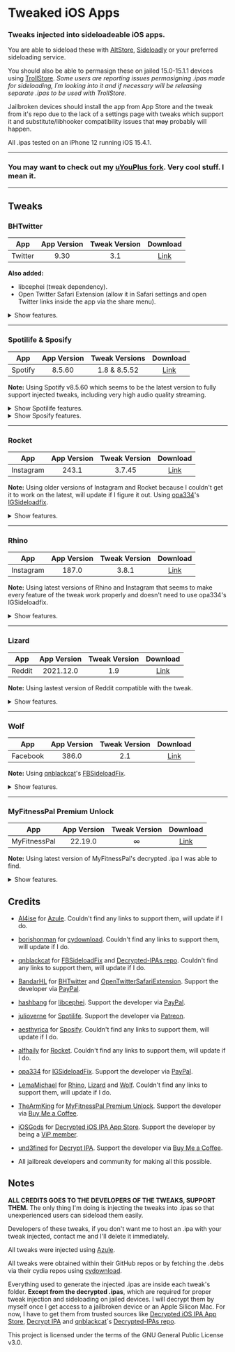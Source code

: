 # Tweaked iOS Apps

### Tweaks injected into sideloadeable iOS apps.

You are able to sideload these with [AltStore](https://altstore.io/), [Sideloadly](https://sideloadly.io/) or your preferred sideloading service. 

You should also be able to permasign these on jailed 15.0-15.1.1 devices using [TrollStore](https://github.com/opa334/TrollStore). _Some users are reporting issues permasigning .ipas made for sideloading, I´m looking into it and if necessary will be releasing separate .ipas to be used with TrollStore._

Jailbroken devices should install the app from App Store and the tweak from it's repo due to the lack of a settings page with tweaks which support it and substitute/libhooker compatibility issues that ~~may~~ probably will happen.


All .ipas tested on an iPhone 12 running iOS 15.4.1.

---

### You may want to check out my [uYouPlus fork](https://github.com/lucasnasc04/uYouPlus). Very cool stuff. I mean it.

---

## Tweaks
### BHTwitter

| App | App Version | Tweak Version | Download |
| :---: | :---: | :---: | :---: |
| Twitter | 9.30 | 3.1 | [Link](https://github.com/lucasnasc04/Tweaked-iOS-Apps/releases/download/BHTwitter3.1-Twitter9.30/Twitter9.30_BHTwitter3.1.ipa) |

**Also added:** 
- libcephei (tweak dependency).
- Open Twitter Safari Extension (allow it in Safari settings and open Twitter links inside the app via the share menu).

<details>
  <summary>Show features.</summary>

- Download Videos (even if account private).
- Custom Tab Bar.
- Video zoom feature.
- No history feature.
- Hide topics tweet feature.
- Disable video layer caption.
- Padlock.
- Font changer.
- Enable the new UI of DM search.
- Auto load photos in highest quality feature.
- Undo tweet feature.
- Theme (like Twitter Bule).
- Twitter Circle feature.
- Copying profile information feature.
- Save tweet as an image.
- Hide spaces bar.
- Disable RTL.
- Always open in Safari.
- Translate bio.
- Reader mode feature.
- Disable new tweet style (A.K.A edge to edge tweet).
- Enable voice tweet and voice message in DM.
- Hide promoted tweet from the timeline.
- Confirm alert when hit the tweet button.
- Confirm alert when hit like button.
- Confirm alert when hit follow button.
- FLEX for debugging.

</details>

---

### Spotilife & Sposify

| App | App Version | Tweak Versions | Download |
| :---: | :---: | :---: | :---: |
| Spotify | 8.5.60 | 1.8 & 8.5.52 | [Link](https://github.com/lucasnasc04/Tweaked-iOS-Apps/releases/download/Spotilife1.8-Sposify8.5.52-Spotify8.5.60/Spotify8.5.60_Spotilife1.8_Sposify8.5.52.ipa) |

**Note:** Using Spotify v8.5.60 which seems to be the latest version to fully support injected tweaks, including very high audio quality streaming.

<details>
  <summary>Show Spotilife features.</summary>

- Unlimited skips.
- No ads.
- Very high quality streaming.
- Import songs.
- Enable or disable playlist artwork.
- Enable Now Playing Shows mode.
- Import local playlists.
- Clear Spotify's cache.

</details>

<details>
  <summary>Show Sposify features.</summary>
  
- Enable or disable connect access button.
- Import your music.
- No burger menu icon on lockscreen.
- Verified profile badge.
- Enable or disable voice search.
- Enable or disable what's new section.
- Enable artists & playlists old interface.
- Enable create playlist new interface.
- Disable add songs button.
- Disable play button.
- Disable recommended songs section.
- Disable swipeable actions.
- Hide create playlist.
- No shuffle on big play button.
- Open canvas playlist.
- Show album & artist recommendations.
- True shuffle.
- View artists offline.
- Align text to top on now playing view.
- Auto hide duration labels on now playing view.
- Blackout mode on now playing view.
- Canvas choice button on now playing view.
- Canvas tap on now playing view.
- Car view on now playing view.
- Disable Genius lyrics on now playing view.
- Disable Storylines on now playing view.
- Disable Canvas on now playing view.
- Disable queue screen controls on now playing view.
- Disable Social Listening section.
- Long-press on any Canvas to save them.
- Show or hide status bar.
  
</details>

---

### Rocket

| App | App Version | Tweak Version | Download |
| :---: | :---: | :---: | :---: |
| Instagram | 243.1 | 3.7.45 | [Link](https://github.com/lucasnasc04/Tweaked-iOS-Apps/releases/download/Rocket3.7.45-Instagram243.1/Instagram243.1_Rocket3.7.45.ipa) |

**Note:** Using older versions of Instagram and Rocket because I couldn't get it to work on the latest, will update if I figure it out. Using [opa334](https://github.com/opa334)'s [IGSideloadfix](https://github.com/opa334/IGSideloadFix).

<details>
  <summary>Show features.</summary>

- Save any photo to Camera Roll.
- Save any video to Camera Roll.
- Hold down on an image to view high resolution version of it.
- Hold down on a video to view high resolution version of it.
- Double tap or hold on a profile image to view it in full screen.
- Mute and Unmute users from home and activity feed.
- Hide sponsored posts.
- Show following status on user profile.
- Share images using default iOS share sheet.
- View direct messages without notifying sender.
- Easily toggle feed layout between grid and list with a press of a button.
- Confirmation alert when you double-tap a post to like.
- Tap times inside a post cell to show full timestamp.
- View stories without marking them as seen.
- Download photos and videos from stories.
- Manually mark stories as seen.
- Show entire gallery instead of last 24 hours in story maker.

</details>

---

### Rhino

| App | App Version | Tweak Version | Download |
| :---: | :---: | :---: | :---: |
| Instagram | 187.0 | 3.8.1 | [Link](https://github.com/lucasnasc04/Tweaked-iOS-Apps/releases/download/Rhino3.8.1-Instagram187.0/Instagram187.0_Rhino3.8.1.ipa) |

**Note:** Using latest versions of Rhino and Instagram that seems to make every feature of the tweak work properly and doesn't need to use opa334's IGSideloadfix.

<details>
  <summary>Show features.</summary>

- Download Reels.
- Download feed images and videos.
- View all user's profile image.
- Determine if users are following you.
- Download images and videos in inbox.
- View disappearing photos/videos for an unlimited duration.
- Download story images and videos.
- Download Live Videos.
- Disable marking stories as seen.
- Hide Live chats during live streams.
- No story ads.
- This tweak downloads all images and videos of the highest quality. Configure options from Settings.


**PRO ~~paid~~ features only.**
- View unsent messages.
- Download all user's posts.
- Filter user's posts.
- Like confirmation.
- Haptic feedback.
- Auto Like Reels.
- Auto Follow users in the Reels explore page.
- Quickly approve Follow Requests and Suggested Users.
- Add an extra layer of security with Face ID/Touch ID to view the Instagram App.

</details>

---

### Lizard

| App | App Version | Tweak Version | Download |
| :---: | :---: | :---: | :---: |
| Reddit | 2021.12.0 | 1.9 | [Link](https://github.com/lucasnasc04/Tweaked-iOS-Apps/releases/download/Lizard1.9-Reddit2021.12.0/Reddit2021.12.0_Lizard1.9.ipa) |

**Note:** Using lastest version of Reddit compatible with the tweak.

<details>
  <summary>Show features.</summary>
  
 - Hide awards.
 - Show NSFW posts.
 - Hide sponsored posts and comments.
 - Download the highest quality video with audio.
 - Download one or more images in gallery posts.
 - Supports video posts with Imgur, gyfcat and more.
 - Undo scrolling if status bar is tapped.
 - Secure authentication.

  </details>
  
  ---
  
### Wolf

| App | App Version | Tweak Version | Download |
| :---: | :---: | :---: | :---: |
| Facebook | 386.0 | 2.1 | [Link](https://github.com/lucasnasc04/Tweaked-iOS-Apps/releases/download/Wolf2.1-Facebook386.0/Facebook386.0_Wolf2.1.ipa) |

**Note:** Using [qnblackcat](https://github.com/qnblackcat/)'s [FBSideloadFix](https://github.com/qnblackcat/FBSideloadfix).

<details>
  <summary>Show features.</summary>
  
- Disable marking messages as seen.
- Disable typing status in messages.
- No feed ads.
- Disable marking stories.
- Disable auto-advance in stories.
- Save Story images and videos.
- No story ads.
- Save Feed videos by long-pressing the video.
  
</details>
  
  ---
  
### MyFitnessPal Premium Unlock

| App | App Version | Tweak Version | Download |
| :---: | :---: | :---: | :---: |
| MyFitnessPal | 22.19.0 | ∞ | [Link](https://github.com/lucasnasc04/Tweaked-iOS-Apps/releases/download/MFPPremiumUnlock22.19.0/MyFitnessPal22.19.0_MFPPremiumUnlock.ipa) |

**Note:** Using latest version of MyFitnessPal's decrypted .ipa I was able to find.

<details>
  <summary>Show features.</summary>
  
- Premium features unlocked.
  
</details>

  
## Credits
- [Al4ise](https://github.com/Al4ise) for [Azule](https://github.com/Al4ise/Azule). Couldn't find any links to support them, will update if I do.


- [borishonman](https://github.com/borishonman) for [cydownload](https://github.com/borishonman/cydownload). Couldn't find any links to support them, will update if I do.


- [qnblackcat](https://github.com/qnblackcat/) for [FBSideloadFix](https://github.com/qnblackcat/FBSideloadfix) and [Decrypted-IPAs repo](https://github.com/qnblackcat/Decrypted-IPAs). Couldn't find any links to support them, will update if I do.


- [BandarHL](https://github.com/BandarHL) for [BHTwitter](https://github.com/BandarHL/BHTwitter) and [OpenTwitterSafariExtension](https://github.com/BandarHL/OpenTwitterSafariExtension). Support the developer via [PayPal](https://www.paypal.com/paypalme/BandarHL).


- [hashbang](https://github.com/hbang) for [libcephei](https://github.com/hbang/libcephei). Support the developer via [PayPal](https://hashbang.productions/donate/).


- [julioverne](https://github.com/julioverne) for [Spotilife](http://julio.hackyouriphone.org/description.html?id=com.julioverne.spotilife). Support the developer via [Patreon](https://www.patreon.com/julioverne).


- [aesthyrica](https://github.com/aesthyrica) for [Sposify](https://repo.dynastic.co/package/com.spos). Couldn't find any links to support them, will update if I do.


- [alfhaily](https://twitter.com/freemanrepo) for [Rocket](https://apt.alfhaily.me/depictions/4EYOXC). Couldn't find any links to support them, will update if I do.


- [opa334](https://github.com/opa334) for [IGSideloadFix](https://github.com/opa334/IGSideloadFix). Support the developer via [PayPal](http://opa334.github.io/donate.html).


- [LemaMichael](https://github.com/LemaMichael) for [Rhino](http://cydia.saurik.com/package/com.lema.michael.rhino/), [Lizard](http://cydia.saurik.com/package/com.lema.lizard) and [Wolf](http://cydia.saurik.com/package/com.lema.wolf/). Couldn't find any links to support them, will update if I do.


- [TheArmKing](https://github.com/TheArmKing) for [MyFitnessPal Premium Unlock](https://thearmking.xyz). Support the developer via [Buy Me a Coffee](https://www.buymeacoffee.com/therealarmking).


- [iOSGods](https://iosgods.com/) for [Decrypted iOS IPA App Store](https://armconverter.com/decryptedappstore/us). Support the developer by being a [ViP member](https://iosgods.com/subscriptions/).


- [und3fined](https://und3fined.com) for [Decrypt IPA](https://ipa.decrypt.day). Support the developer via [Buy Me a Coffee](https://www.buymeacoffee.com/und3fined).


- All jailbreak developers and community for making all this possible.


## Notes
**ALL CREDITS GOES TO THE DEVELOPERS OF THE TWEAKS, SUPPORT THEM.** The only thing I'm doing is injecting the tweaks into .ipas so that unexperienced users can sideload them easily.

Developers of these tweaks, if you don't want me to host an .ipa with your tweak injected, contact me and I'll delete it immediately.

All tweaks were injected using [Azule](https://github.com/Al4ise/Azule).

All tweaks were obtained within their GitHub repos or by fetching the .debs via their cydia repos using [cydownload](https://github.com/borishonman/cydownload).

Everything used to generate the injected .ipas are inside each tweak's folder. **Except from the decrypted .ipas**, which are required for proper tweak injection and sideloading on jailed devices. I will decrypt them by myself once I get access to a jailbroken device or an Apple Silicon Mac. For now, I have to get them from trusted sources like [Decrypted iOS IPA App Store](https://armconverter.com/decryptedappstore/us), [Decrypt IPA](https://ipa.decrypt.day) and [qnblackcat](https://github.com/qnblackcat/)´s [Decrypted-IPAs repo](https://github.com/qnblackcat/Decrypted-IPAs).


This project is licensed under the terms of the GNU General Public License v3.0.
